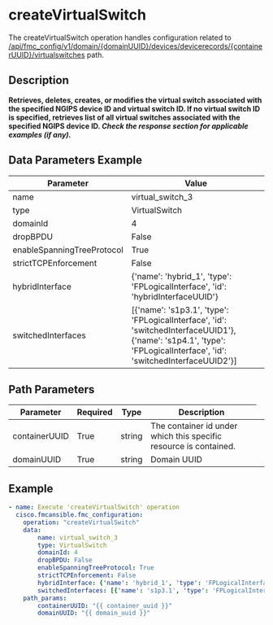 # createVirtualSwitch

The createVirtualSwitch operation handles configuration related to [/api/fmc_config/v1/domain/{domainUUID}/devices/devicerecords/{containerUUID}/virtualswitches](/paths//api/fmc_config/v1/domain/{domain_uuid}/devices/devicerecords/{container_uuid}/virtualswitches.md) path.&nbsp;
## Description
**Retrieves, deletes, creates, or modifies the virtual switch associated with the specified NGIPS device ID and virtual switch ID. If no virtual switch ID is specified, retrieves list of all virtual switches associated with the specified NGIPS device ID. _Check the response section for applicable examples (if any)._**

## Data Parameters Example
| Parameter | Value |
| --------- | -------- |
| name | virtual_switch_3 |
| type | VirtualSwitch |
| domainId | 4 |
| dropBPDU | False |
| enableSpanningTreeProtocol | True |
| strictTCPEnforcement | False |
| hybridInterface | {'name': 'hybrid_1', 'type': 'FPLogicalInterface', 'id': 'hybridInterfaceUUID'} |
| switchedInterfaces | [{'name': 's1p3.1', 'type': 'FPLogicalInterface', 'id': 'switchedInterfaceUUID1'}, {'name': 's1p4.1', 'type': 'FPLogicalInterface', 'id': 'switchedInterfaceUUID2'}] |

## Path Parameters
| Parameter | Required | Type | Description |
| --------- | -------- | ---- | ----------- |
| containerUUID | True | string <td colspan=3> The container id under which this specific resource is contained. |
| domainUUID | True | string <td colspan=3> Domain UUID |

## Example
```yaml
- name: Execute 'createVirtualSwitch' operation
  cisco.fmcansible.fmc_configuration:
    operation: "createVirtualSwitch"
    data:
        name: virtual_switch_3
        type: VirtualSwitch
        domainId: 4
        dropBPDU: False
        enableSpanningTreeProtocol: True
        strictTCPEnforcement: False
        hybridInterface: {'name': 'hybrid_1', 'type': 'FPLogicalInterface', 'id': 'hybridInterfaceUUID'}
        switchedInterfaces: [{'name': 's1p3.1', 'type': 'FPLogicalInterface', 'id': 'switchedInterfaceUUID1'}, {'name': 's1p4.1', 'type': 'FPLogicalInterface', 'id': 'switchedInterfaceUUID2'}]
    path_params:
        containerUUID: "{{ container_uuid }}"
        domainUUID: "{{ domain_uuid }}"

```
